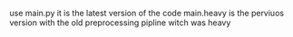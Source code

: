 use main.py it is the latest version of the code 
main.heavy is the perviuos version with the old preprocessing pipline witch was heavy
